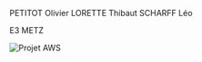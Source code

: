 PETITOT Olivier
LORETTE Thibaut
SCHARFF Léo

E3 METZ

![Projet AWS](https://github.com/Lythyyy/projet_e3_aws/assets/107408392/8668431e-bc63-4f1e-896a-f45fda54ca5d)

